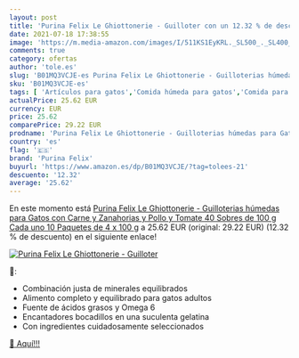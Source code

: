 ```yaml
---
layout: post
title: 'Purina Felix Le Ghiottonerie - Guilloter con un 12.32 % de descuento'
date: 2021-07-18 17:38:55
image: 'https://m.media-amazon.com/images/I/511KS1EyKRL._SL500_._SL400_.jpg'
comments: true
category: ofertas
author: 'tole.es'
slug: 'B01MQ3VCJE-es Purina Felix Le Ghiottonerie - Guilloterias húmedas para...'
sku: 'B01MQ3VCJE-es'
tags: [ 'Artículos para gatos','Comida húmeda para gatos','Comida para gatos','Productos para mascotas','purina','purina felix','zanahorias', ]
actualPrice: 25.62 EUR
currency: EUR
price: 25.62
comparePrice: 29.22 EUR
prodname: 'Purina Felix Le Ghiottonerie - Guilloterias húmedas para Gatos con Carne y Zanahorias y Pollo y Tomate  40 Sobres de 100 g Cada uno  10 Paquetes de 4 x 100 g'
country: 'es'
flag: '🇪🇸'
brand: 'Purina Felix'
buyurl: 'https://www.amazon.es/dp/B01MQ3VCJE/?tag=tolees-21'
descuento: '12.32'
average: '25.62'
---
```


En este momento está [Purina Felix Le Ghiottonerie - Guilloterias húmedas para Gatos con Carne y Zanahorias y Pollo y Tomate  40 Sobres de 100 g Cada uno  10 Paquetes de 4 x 100 g](https://www.amazon.es/dp/B01MQ3VCJE/?tag=tolees-21) a 25.62 EUR (original: 29.22 EUR) (12.32 %  de descuento) en el siguiente enlace!

[![Purina Felix Le Ghiottonerie - Guilloter](https://m.media-amazon.com/images/I/511KS1EyKRL._SL500_._SL400_.jpg)](https://www.amazon.es/dp/B01MQ3VCJE/?tag=tolees-21)

🔎:

- Combinación justa de minerales equilibrados
- Alimento completo y equilibrado para gatos adultos
- Fuente de ácidos grasos y Omega 6
- Encantadores bocadillos en una suculenta gelatina
- Con ingredientes cuidadosamente seleccionados

[🛒 Aquí!!!](https://www.amazon.es/dp/B01MQ3VCJE/?tag=tolees-21)
